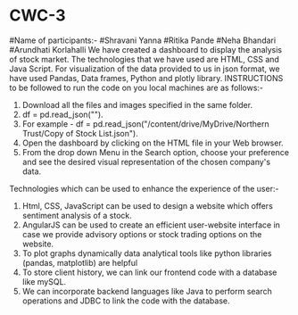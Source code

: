 # CWC-3
#Name of participants:-
#Shravani Yanna
#Ritika Pande
#Neha Bhandari
#Arundhati Korlahalli
We have created a dashboard to display the analysis of stock market. The technologies that we have used are HTML, CSS and Java Script.
For visualization of the data provided to us in json format, we have used Pandas, Data frames, Python and plotly library.
INSTRUCTIONS to be followed to run the code on you local machines are as follows:-
1. Download all the files and images specified in the same folder.
2. df = pd.read_json("<Provide the path for the json file from your drive folder>"). 
3. For example - df = pd.read_json("/content/drive/MyDrive/Northern Trust/Copy of Stock List.json"). 
4. Open the dashboard by clicking on the HTML file in your Web browser.
5. From the drop down Menu in the Search option, choose your preference and see the desired visual representation of the chosen company's data.
  
 Technologies which can be used to enhance the experience of the user:-
 1.  Html, CSS, JavaScript can be used to design a website which offers sentiment analysis of a stock.
 2.  AngularJS can be used to create an efficient user-website interface in case we provide advisory options or stock trading options on the website.
 3.  To plot graphs dynamically data analytical tools like python libraries (pandas, matplotlib) are helpful
 4.  To store client history, we can link our frontend code with a database like mySQL.
 5.  We can incorporate backend languages like Java to perform search operations and JDBC to link the code with the database.

 
